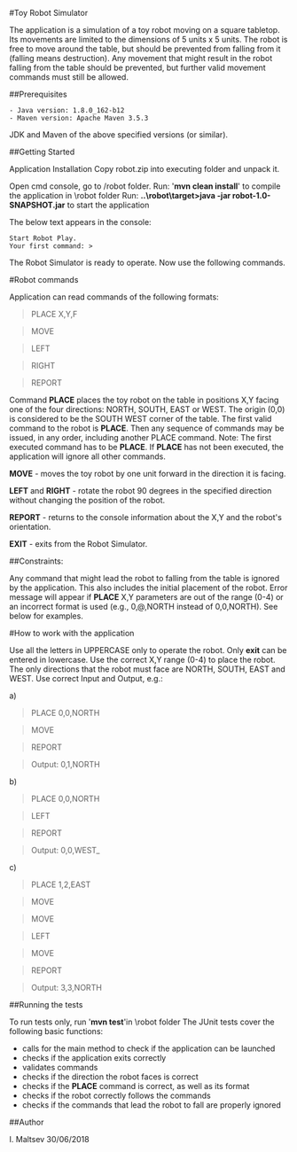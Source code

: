 #Toy Robot Simulator

The application is a simulation of a toy robot moving on a square tabletop. Its movements 
are limited to the dimensions of 5 units x 5 units. The robot is free to move around the table, 
but should be prevented from falling from it (falling means destruction). Any 
movement that might result in the robot falling from the table 
should be prevented, but further valid movement commands must still be allowed. 

##Prerequisites

    - Java version: 1.8.0_162-b12
    - Maven version: Apache Maven 3.5.3
JDK and Maven of the above specified versions (or similar).

##Getting Started

Application Installation
Copy robot.zip into executing folder and unpack it.

Open cmd console, go to /robot folder. 
Run: '**mvn clean install**' to compile the application in \robot folder
Run: **..\robot\target>java -jar robot-1.0-SNAPSHOT.jar** to start the application  

The below text appears in the console:

    Start Robot Play.
    Your first command: >

The Robot Simulator is ready to operate. Now use the following commands.

#Robot commands

Application can read commands of the following formats:

>PLACE X,Y,F

>MOVE

>LEFT

>RIGHT

>REPORT

Command **PLACE** places the toy robot on the table in positions X,Y facing one of the four 
directions: NORTH, SOUTH, EAST or WEST.
The origin (0,0) is considered to be the SOUTH WEST corner of the table.
The first valid command to the robot is **PLACE**. Then any sequence of commands 
may be issued, in any order, including another PLACE command. 
Note: The first executed command has to be **PLACE**. If **PLACE** has not been executed, 
the application will ignore all other commands.

**MOVE** - moves the toy robot by one unit forward in the direction it is facing.

**LEFT** and **RIGHT** - rotate the robot 90 degrees in the specified direction without changing 
the position of the robot.

**REPORT** - returns to the console information about the X,Y and the robot's orientation.

**EXIT** - exits from the Robot Simulator.

##Constraints:

Any command that might lead the robot to falling from the table is ignored by the application.
This also includes the initial placement of the robot. Error message will appear if 
**PLACE** X,Y parameters are out of the range (0-4) or an incorrect format is used 
(e.g., 0,@,NORTH instead of 0,0,NORTH). See below for examples.

#How to work with the application

Use all the letters in UPPERCASE only to operate the robot.
Only **exit** can be entered in lowercase.
Use the correct  X,Y range (0-4) to place the robot.
The only directions that the robot must face are NORTH, SOUTH, EAST and WEST.
Use correct Input and Output, e.g.:
 
 a)

>PLACE 0,0,NORTH

>MOVE

>REPORT

>Output: 0,1,NORTH

 b)

>PLACE 0,0,NORTH

>LEFT

>REPORT

>Output: 0,0,WEST_

 c)
 
>PLACE 1,2,EAST

>MOVE

>MOVE

>LEFT

>MOVE

>REPORT

>Output: 3,3,NORTH

##Running the tests

To run tests only, run '**mvn test**'in \robot folder 
The JUnit tests cover the following basic functions:
- calls for the main method to check if the application can be launched
- checks if the application exits correctly
- validates commands
- checks if the direction the robot faces is correct
- checks if the **PLACE** command is correct, as well as its format
- checks if the robot correctly follows the commands
- checks if the commands that lead the robot to fall are properly ignored

##Author

I. Maltsev
30/06/2018
